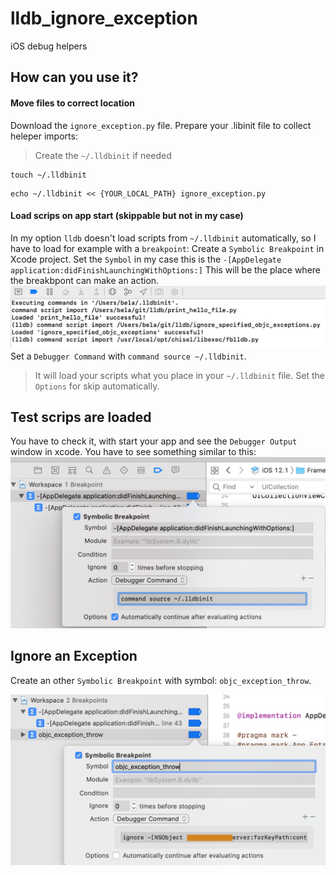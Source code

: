 # lldb_ignore_exception
iOS debug helpers


## How can you use it?

#### Move files to correct location

Download the `ignore_exception.py` file.
Prepare your .libinit file to collect heleper imports:
> Create the `~/.lldbinit` if needed
```
touch ~/.lldbinit
```
```
echo ~/.lldbinit << {YOUR_LOCAL_PATH} ignore_exception.py
```

#### Load scrips on app start (skippable but not in my case)

In my option `lldb` doesn't load scripts from `~/.lldbinit` automatically, so I have to load for example with a `breakpoint`:
Create a `Symbolic Breakpoint` in Xcode project.
Set the `Symbol` in my case this is the `-[AppDelegate application:didFinishLaunchingWithOptions:]`
This will be the place where the breakbpont can make an action.
![1](Images/1.png)
Set a `Debugger Command` with `command source ~/.lldbinit`.
> It will load your scripts what you place in your `~/.lldbinit` file.
Set the `Options` for skip automatically.

## Test scrips are loaded
You have to check it, with start your app and see the `Debugger Output` window in xcode.
You have to see something similar to this:
![2](Images/2.png)

## Ignore an Exception
Create an other `Symbolic Breakpoint` with symbol: `objc_exception_throw`.

![3](Images/3.png)


